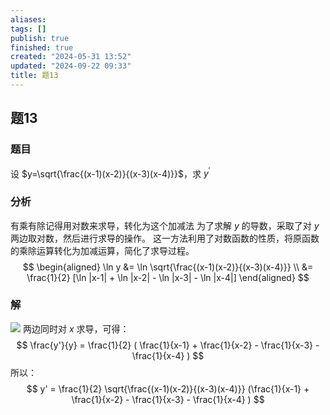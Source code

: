 ```yaml
---
aliases: 
tags: []
publish: true
finished: true
created: "2024-05-31 13:52"
updated: "2024-09-22 09:33"
title: 题13
---
```

## 题13
### 题目
设 $y=\sqrt{\frac{(x-1)(x-2)}{(x-3)(x-4)}}$，求 $y^{\prime}$
### 分析 
有乘有除记得用对数来求导，转化为这个加减法
为了求解 $y$ 的导数，采取了对 $y$ 两边取对数，然后进行求导的操作。
这一方法利用了对数函数的性质，将原函数的乘除运算转化为加减运算，简化了求导过程。
$$
\begin{aligned}
\ln y &= \ln \sqrt{\frac{(x-1)(x-2)}{(x-3)(x-4)}} \\
&= \frac{1}{2} [\ln |x-1| + \ln |x-2| - \ln |x-3| - \ln |x-4|]
\end{aligned}
$$
### 解
![](https://img.hwenyi.live/202402021629865.webp)
两边同时对 $x$ 求导，可得：
$$
\frac{y'}{y} = \frac{1}{2} ( \frac{1}{x-1} + \frac{1}{x-2} - \frac{1}{x-3} - \frac{1}{x-4} )
$$
所以：
$$
y' = \frac{1}{2} \sqrt{\frac{(x-1)(x-2)}{(x-3)(x-4)}} (\frac{1}{x-1} + \frac{1}{x-2} - \frac{1}{x-3} - \frac{1}{x-4} ) 
$$

